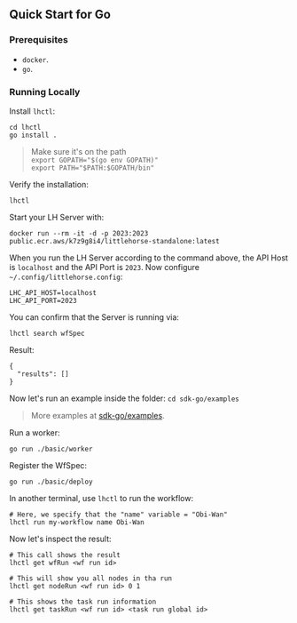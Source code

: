 ## Quick Start for Go

### Prerequisites

- `docker`.
- `go`.

### Running Locally

Install `lhctl`:

```
cd lhctl
go install .
```

> Make sure it's on the path <br />
> `export GOPATH="$(go env GOPATH)"` <br />
> `export PATH="$PATH:$GOPATH/bin"`

Verify the installation:

```
lhctl
```

Start your LH Server with:

```
docker run --rm -it -d -p 2023:2023 public.ecr.aws/k7z9g8i4/littlehorse-standalone:latest
```

When you run the LH Server according to the command above, the API Host is `localhost` and the API Port is `2023`.
Now configure `~/.config/littlehorse.config`:

```
LHC_API_HOST=localhost
LHC_API_PORT=2023
```

You can confirm that the Server is running via:

```
lhctl search wfSpec
```

Result:

```
{
  "results": []
}
```

Now let's run an example inside the folder: `cd sdk-go/examples`

> More examples at [sdk-go/examples](../sdk-go/examples).

Run a worker:

```
go run ./basic/worker
```

Register the WfSpec:

```
go run ./basic/deploy
```

In another terminal, use `lhctl` to run the workflow:

```
# Here, we specify that the "name" variable = "Obi-Wan"
lhctl run my-workflow name Obi-Wan
```

Now let's inspect the result:

```
# This call shows the result
lhctl get wfRun <wf run id>

# This will show you all nodes in tha run
lhctl get nodeRun <wf run id> 0 1

# This shows the task run information
lhctl get taskRun <wf run id> <task run global id>
```
